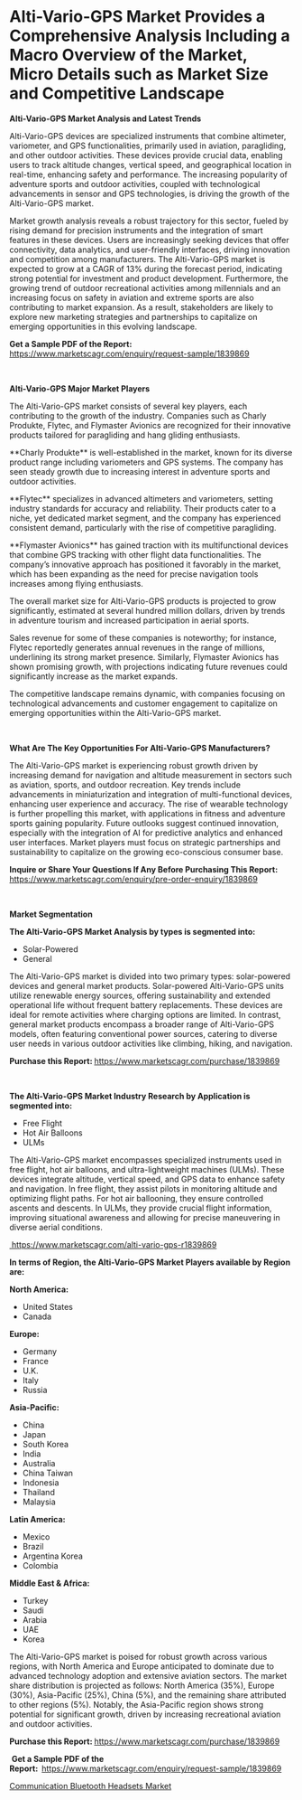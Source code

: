 <p><h1>Alti-Vario-GPS Market Provides a Comprehensive Analysis Including a Macro Overview of the Market, Micro Details such as Market Size and Competitive Landscape</h1></p><p><strong>Alti-Vario-GPS Market Analysis and Latest Trends</strong></p>
<p><p>Alti-Vario-GPS devices are specialized instruments that combine altimeter, variometer, and GPS functionalities, primarily used in aviation, paragliding, and other outdoor activities. These devices provide crucial data, enabling users to track altitude changes, vertical speed, and geographical location in real-time, enhancing safety and performance. The increasing popularity of adventure sports and outdoor activities, coupled with technological advancements in sensor and GPS technologies, is driving the growth of the Alti-Vario-GPS market.</p><p>Market growth analysis reveals a robust trajectory for this sector, fueled by rising demand for precision instruments and the integration of smart features in these devices. Users are increasingly seeking devices that offer connectivity, data analytics, and user-friendly interfaces, driving innovation and competition among manufacturers. The Alti-Vario-GPS market is expected to grow at a CAGR of 13% during the forecast period, indicating strong potential for investment and product development. Furthermore, the growing trend of outdoor recreational activities among millennials and an increasing focus on safety in aviation and extreme sports are also contributing to market expansion. As a result, stakeholders are likely to explore new marketing strategies and partnerships to capitalize on emerging opportunities in this evolving landscape.</p></p>
<p><strong>Get a Sample PDF of the Report:&nbsp;</strong> <a href="https://www.marketscagr.com/enquiry/request-sample/1839869?utm_campaign=1868&utm_medium=2&utm_source=Github&utm_content=ia&utm_term=13022025&utm_id=alti-vario-gps">https://www.marketscagr.com/enquiry/request-sample/1839869</a></p>
<p>&nbsp;</p>
<p><strong>Alti-Vario-GPS Major Market Players</strong></p>
<p><p>The Alti-Vario-GPS market consists of several key players, each contributing to the growth of the industry. Companies such as Charly Produkte, Flytec, and Flymaster Avionics are recognized for their innovative products tailored for paragliding and hang gliding enthusiasts.</p><p>**Charly Produkte** is well-established in the market, known for its diverse product range including variometers and GPS systems. The company has seen steady growth due to increasing interest in adventure sports and outdoor activities.</p><p>**Flytec** specializes in advanced altimeters and variometers, setting industry standards for accuracy and reliability. Their products cater to a niche, yet dedicated market segment, and the company has experienced consistent demand, particularly with the rise of competitive paragliding.</p><p>**Flymaster Avionics** has gained traction with its multifunctional devices that combine GPS tracking with other flight data functionalities. The company’s innovative approach has positioned it favorably in the market, which has been expanding as the need for precise navigation tools increases among flying enthusiasts.</p><p>The overall market size for Alti-Vario-GPS products is projected to grow significantly, estimated at several hundred million dollars, driven by trends in adventure tourism and increased participation in aerial sports. </p><p>Sales revenue for some of these companies is noteworthy; for instance, Flytec reportedly generates annual revenues in the range of millions, underlining its strong market presence. Similarly, Flymaster Avionics has shown promising growth, with projections indicating future revenues could significantly increase as the market expands.</p><p>The competitive landscape remains dynamic, with companies focusing on technological advancements and customer engagement to capitalize on emerging opportunities within the Alti-Vario-GPS market.</p></p>
<p>&nbsp;</p>
<p><strong>What Are The Key Opportunities For Alti-Vario-GPS Manufacturers?</strong></p>
<p><p>The Alti-Vario-GPS market is experiencing robust growth driven by increasing demand for navigation and altitude measurement in sectors such as aviation, sports, and outdoor recreation. Key trends include advancements in miniaturization and integration of multi-functional devices, enhancing user experience and accuracy. The rise of wearable technology is further propelling this market, with applications in fitness and adventure sports gaining popularity. Future outlooks suggest continued innovation, especially with the integration of AI for predictive analytics and enhanced user interfaces. Market players must focus on strategic partnerships and sustainability to capitalize on the growing eco-conscious consumer base.</p></p>
<p><strong>Inquire or Share Your Questions If Any Before Purchasing This Report:</strong> <a href="https://www.marketscagr.com/enquiry/pre-order-enquiry/1839869?utm_campaign=1868&utm_medium=2&utm_source=Github&utm_content=ia&utm_term=13022025&utm_id=alti-vario-gps">https://www.marketscagr.com/enquiry/pre-order-enquiry/1839869</a></p>
<p>&nbsp;</p>
<p><strong>Market Segmentation</strong></p>
<p><strong>The Alti-Vario-GPS Market Analysis by types is segmented into:</strong></p>
<p><ul><li>Solar-Powered</li><li>General</li></ul></p>
<p><p>The Alti-Vario-GPS market is divided into two primary types: solar-powered devices and general market products. Solar-powered Alti-Vario-GPS units utilize renewable energy sources, offering sustainability and extended operational life without frequent battery replacements. These devices are ideal for remote activities where charging options are limited. In contrast, general market products encompass a broader range of Alti-Vario-GPS models, often featuring conventional power sources, catering to diverse user needs in various outdoor activities like climbing, hiking, and navigation.</p></p>
<p><strong>Purchase this Report:&nbsp;</strong><a href="https://www.marketscagr.com/purchase/1839869?utm_campaign=1868&utm_medium=2&utm_source=Github&utm_content=ia&utm_term=13022025&utm_id=alti-vario-gps">https://www.marketscagr.com/purchase/1839869</a></p>
<p>&nbsp;</p>
<p><strong>The Alti-Vario-GPS Market Industry Research by Application is segmented into:</strong></p>
<p><ul><li>Free Flight</li><li>Hot Air Balloons</li><li>ULMs</li></ul></p>
<p><p>The Alti-Vario-GPS market encompasses specialized instruments used in free flight, hot air balloons, and ultra-lightweight machines (ULMs). These devices integrate altitude, vertical speed, and GPS data to enhance safety and navigation. In free flight, they assist pilots in monitoring altitude and optimizing flight paths. For hot air ballooning, they ensure controlled ascents and descents. In ULMs, they provide crucial flight information, improving situational awareness and allowing for precise maneuvering in diverse aerial conditions.</p></p>
<p><a href="https://www.marketscagr.com/alti-vario-gps-r1839869?utm_campaign=1868&utm_medium=2&utm_source=Github&utm_content=ia&utm_term=13022025&utm_id=alti-vario-gps">&nbsp;https://www.marketscagr.com/alti-vario-gps-r1839869</a></p>
<p><strong>In terms of Region, the Alti-Vario-GPS Market Players available by Region are:</strong></p>
<p>
    <p> <strong> North America: </strong>
        <ul>
            <li>United States</li>
            <li>Canada</li>
        </ul>
        </p> 
    <p> <strong> Europe: </strong>
        <ul>
            <li>Germany</li>
            <li>France</li>
            <li>U.K.</li>
            <li>Italy</li>
            <li>Russia</li>
        </ul>
        </p> 
    <p> <strong> Asia-Pacific: </strong>
        <ul>
            <li>China</li>
            <li>Japan</li>
            <li>South Korea</li>
            <li>India</li>
            <li>Australia</li>
            <li>China Taiwan</li>
            <li>Indonesia</li>
            <li>Thailand</li>
            <li>Malaysia</li>
        </ul>
        </p> 
    <p> <strong> Latin America: </strong>
        <ul>
            <li>Mexico</li>
            <li>Brazil</li>
            <li>Argentina Korea</li>
            <li>Colombia</li>
        </ul>
        </p> 
    <p> <strong> Middle East & Africa: </strong>
        <ul>
            <li>Turkey</li>
            <li>Saudi</li>
            <li>Arabia</li>
            <li>UAE</li>
            <li>Korea</li>
        </ul>
    </p>
    </p>
<p><p>The Alti-Vario-GPS market is poised for robust growth across various regions, with North America and Europe anticipated to dominate due to advanced technology adoption and extensive aviation sectors. The market share distribution is projected as follows: North America (35%), Europe (30%), Asia-Pacific (25%), China (5%), and the remaining share attributed to other regions (5%). Notably, the Asia-Pacific region shows strong potential for significant growth, driven by increasing recreational aviation and outdoor activities.</p></p>
<p><strong>Purchase this Report: </strong><a href="https://www.marketscagr.com/purchase/1839869?utm_campaign=1868&utm_medium=2&utm_source=Github&utm_content=ia&utm_term=13022025&utm_id=alti-vario-gps">https://www.marketscagr.com/purchase/1839869</a></p>
<p>&nbsp;<strong>Get a Sample PDF of the Report:&nbsp;&nbsp;</strong><a href="https://www.marketscagr.com/enquiry/request-sample/1839869?utm_campaign=1868&utm_medium=2&utm_source=Github&utm_content=ia&utm_term=13022025&utm_id=alti-vario-gps">https://www.marketscagr.com/enquiry/request-sample/1839869</a></p>
<p><strong></strong></p>
<p><p><a href="https://github.com/Krish2023na/Market-Research-Report-List-7/blob/main/communication-bluetooth-headsets-market.md?utm_campaign=1868&utm_medium=2&utm_source=Github&utm_content=ia&utm_term=13022025&utm_id=alti-vario-gps">Communication Bluetooth Headsets Market</a></p></p>